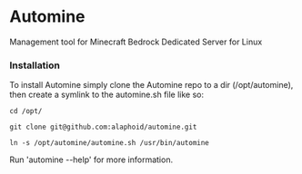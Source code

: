 # Automine
Management tool for Minecraft Bedrock Dedicated Server for Linux

### Installation

To install Automine simply clone the Automine repo to a dir (/opt/automine), then create a symlink to the automine.sh file like so:

`cd /opt/`

`git clone git@github.com:alaphoid/automine.git`

`ln -s /opt/automine/automine.sh /usr/bin/automine`

Run 'automine --help' for more information.
